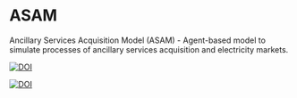 # ASAM
Ancillary Services Acquisition Model (ASAM) - Agent-based model to simulate processes of ancillary services acquisition and electricity markets.







[![DOI](https://zenodo.org/badge/353654651.svg)](https://zenodo.org/badge/latestdoi/353654651)




<a href="https://zenodo.org/badge/latestdoi/353654651"><img src="https://zenodo.org/badge/353654651.svg" alt="DOI"></a>







